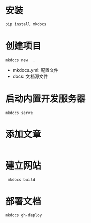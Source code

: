 # 安装

```shell
pip install mkdocs
```

# 创建项目

```shell
mkdocs new  .
```
- mkdocs.yml: 配置文件
- docs: 文档源文件

# 启动内置开发服务器

```shell
mkdocs serve
```

# 添加文章

```shell

```

# 建立网站

```shell
 mkdocs build 
```

# 部署文档

```shell
mkdocs gh-deploy
```